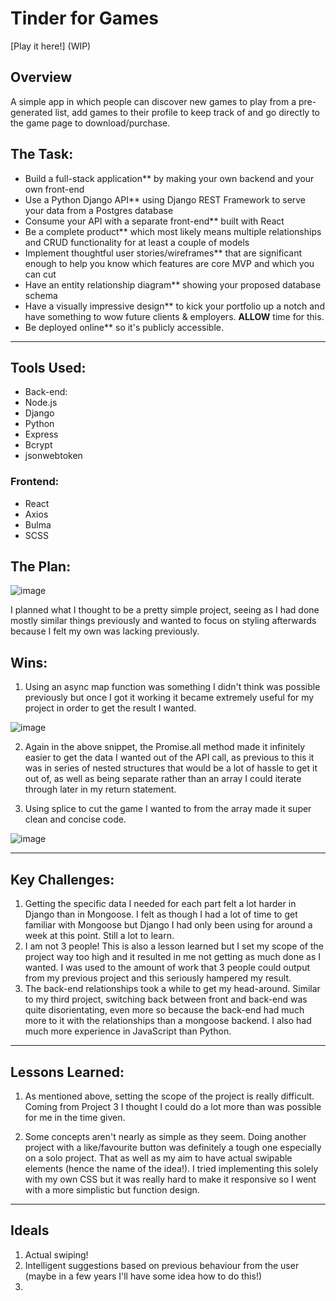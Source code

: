 # Tinder for Games

[Play it here!] (WIP)

## Overview

A simple app in which people can discover new games to play from a pre-generated list, add games to their profile to keep track of and go directly to the game page to download/purchase.


## The Task:

* Build a full-stack application** by making your own backend and your own front-end
* Use a Python Django API** using Django REST Framework to serve your data from a Postgres database
* Consume your API with a separate front-end** built with React
* Be a complete product** which most likely means multiple relationships and CRUD functionality for at least a couple of models
* Implement thoughtful user stories/wireframes** that are significant enough to help you know which features are core MVP and which you can cut
* Have an entity relationship diagram** showing your proposed database schema
* Have a visually impressive design** to kick your portfolio up a notch and have something to wow future clients & employers. **ALLOW** time for this.
* Be deployed online** so it's publicly accessible.

---

## Tools Used:

* Back-end:
* Node.js
* Django
* Python
* Express
* Bcrypt
* jsonwebtoken

### Frontend:
* React
* Axios
* Bulma
* SCSS

## The Plan: 
![image](https://user-images.githubusercontent.com/53213823/168068384-a51fce27-d2cb-4ebc-a3c9-794c582d727e.png)

I planned what I thought to be a pretty simple project, seeing as I had done mostly similar things previously and wanted to focus on styling afterwards because I felt my own was lacking previously.


## Wins:

1. Using an async map function was something I didn't think was possible previously but once I got it working it became extremely useful for my project in order to get the result I wanted.

![image](https://user-images.githubusercontent.com/53213823/168069355-75843304-fab2-40b4-9e7f-a3d531ad54a5.png)

2. Again in the above snippet, the Promise.all method made it infinitely easier to get the data I wanted out of the API call, as previous to this it was in series of nested structures that would be a lot of hassle to get it out of, as well as being separate rather than an array I could iterate through later in my return statement.

3. Using splice to cut the game I wanted to from the array made it super clean and concise code.

![image](https://user-images.githubusercontent.com/53213823/168070957-a3c3d1e0-c806-4b85-b565-cef7858abcc9.png)

---

## Key Challenges:

1. Getting the specific data I needed for each part felt a lot harder in Django than in Mongoose. I felt as though I had a lot of time to get familiar with Mongoose but Django I had only been using for around a week at this point. Still a lot to learn.
2. I am not 3 people! This is also a lesson learned but I set my scope of the project way too high and it resulted in me not getting as much done as I wanted. I was used to the amount of work that 3 people could output from my previous project and this seriously hampered my result.
3. The back-end relationships took a while to get my head-around. Similar to my third project, switching back between front and back-end was quite disorientating, even more so because the back-end had much more to it with the relationships than a mongoose backend. I also had much more experience in JavaScript than Python.


---
## Lessons Learned:
1. As mentioned above, setting the scope of the project is really difficult. Coming from Project 3 I thought I could do a lot more than was possible for me in the time given. 

2. Some concepts aren't nearly as simple as they seem. Doing another project with a like/favourite button was definitely a tough one especially on a solo project. That as well as my aim to have actual swipable elements (hence the name of the idea!). I tried implementing this solely with my own CSS but it was really hard to make it responsive so I went with a more simplistic but function design. 

---

## Ideals 

1. Actual swiping!
2. Intelligent suggestions based on previous behaviour from the user (maybe in a few years I'll have some idea how to do this!)
3. 
